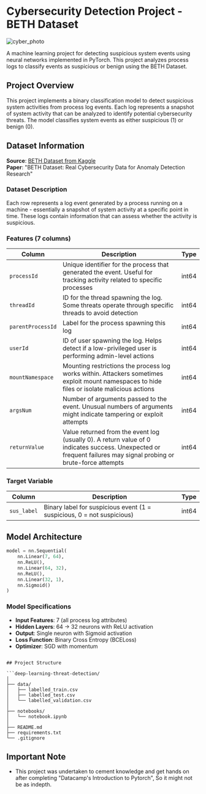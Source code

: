 # Cybersecurity Detection Project - BETH Dataset
![cyber_photo](https://github.com/user-attachments/assets/ae343826-7fe7-494c-8631-f6f0162ef695)

A machine learning project for detecting suspicious system events using neural networks implemented in PyTorch. This project analyzes process logs to classify events as suspicious or benign using the BETH Dataset.

## Project Overview

This project implements a binary classification model to detect suspicious system activities from process log events. Each log represents a snapshot of system activity that can be analyzed to identify potential cybersecurity threats. The model classifies system events as either suspicious (1) or benign (0).

## Dataset Information

**Source**: [BETH Dataset from Kaggle](https://www.kaggle.com/)  
**Paper**: "BETH Dataset: Real Cybersecurity Data for Anomaly Detection Research"

### Dataset Description
Each row represents a log event generated by a process running on a machine - essentially a snapshot of system activity at a specific point in time. These logs contain information that can assess whether the activity is suspicious.

### Features (7 columns)

| Column | Description | Type |
|--------|-------------|------|
| `processId` | Unique identifier for the process that generated the event. Useful for tracking activity related to specific processes | int64 |
| `threadId` | ID for the thread spawning the log. Some threats operate through specific threads to avoid detection | int64 |
| `parentProcessId` | Label for the process spawning this log | int64 |
| `userId` | ID of user spawning the log. Helps detect if a low-privileged user is performing admin-level actions | int64 |
| `mountNamespace` | Mounting restrictions the process log works within. Attackers sometimes exploit mount namespaces to hide files or isolate malicious actions | int64 |
| `argsNum` | Number of arguments passed to the event. Unusual numbers of arguments might indicate tampering or exploit attempts | int64 |
| `returnValue` | Value returned from the event log (usually 0). A return value of 0 indicates success. Unexpected or frequent failures may signal probing or brute-force attempts | int64 |

### Target Variable
| Column | Description | Type |
|--------|-------------|------|
| `sus_label` | Binary label for suspicious event (1 = suspicious, 0 = not suspicious) | int64 |

## Model Architecture

```python
model = nn.Sequential(
    nn.Linear(7, 64),      
    nn.ReLU(),
    nn.Linear(64, 32),
    nn.ReLU(),
    nn.Linear(32, 1),      
    nn.Sigmoid()          
)
```

### Model Specifications
- **Input Features**: 7 (all process log attributes)
- **Hidden Layers**: 64 → 32 neurons with ReLU activation
- **Output**: Single neuron with Sigmoid activation
- **Loss Function**: Binary Cross Entropy (BCELoss)
- **Optimizer**: SGD with momentum

```

## Project Structure

```deep-learning-threat-detection/
│
├── data/
│   ├── labelled_train.csv
│   ├── labelled_test.csv
│   └── labelled_validation.csv
│
├── notebooks/
│   └── notebook.ipynb
│
├── README.md
├── requirements.txt
└── .gitignore
```



## Important Note
- This project was undertaken to cement knowledge and get hands on after completing "Datacamp's Introduction to Pytorch", So it might not be as indepth.
